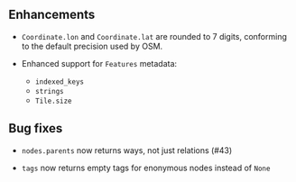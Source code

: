 ## Enhancements

- `Coordinate.lon` and `Coordinate.lat` are rounded to 7 digits,
  conforming to the default precision used by OSM.

- Enhanced support for `Features` metadata: 
  - `indexed_keys` 
  - `strings`
  - `Tile.size`
 
## Bug fixes

- `nodes.parents` now returns ways, not just relations (#43)

- `tags` now returns empty tags for enonymous nodes instead of `None`

 
